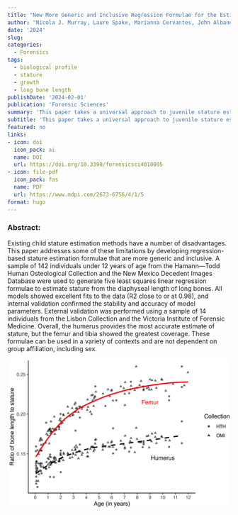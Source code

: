```yaml
---
title: "New More Generic and Inclusive Regression Formulae for the Estimation of Stature from Long Bone Lengths in Children"
author: "Nicola J. Murray, Laure Spake, Marianna Cervantes, John Albanese, Hugo F.V. Cardoso"
date: '2024'
slug: 
categories:
  - Forensics
tags:
  - biological profile
  - stature
  - growth
  - long bone length
publishDate: '2024-02-01'
publication: 'Forensic Sciences'
summary: 'This paper takes a universal approach to juvenile stature estimation by using a reference sample that combines two different populations'
subtitle: 'This paper takes a universal approach to juvenile stature estimation by using a reference sample that combines two different populations'
featured: no
links:
- icon: doi
  icon_pack: ai
  name: DOI
  url: https://doi.org/10.3390/forensicsci4010005
- icon: file-pdf
  icon_pack: fas
  name: PDF
  url: https://www.mdpi.com/2673-6756/4/1/5
format: hugo
---
```



### Abstract:

Existing child stature estimation methods have a number of disadvantages. This paper addresses some of these limitations by developing regression-based stature estimation formulae that are more generic and inclusive. A sample of 142 individuals under 12 years of age from the Hamann—Todd Human Osteological Collection and the New Mexico Decedent Images Database were used to generate five least squares linear regression formulae to estimate stature from the diaphyseal length of long bones. All models showed excellent fits to the data (R2 close to or at 0.98), and internal validation confirmed the stability and accuracy of model parameters. External validation was performed using a sample of 14 individuals from the Lisbon Collection and the Victoria Institute of Forensic Medicine. Overall, the humerus provides the most accurate estimate of stature, but the femur and tibia showed the greatest coverage. These formulae can be used in a variety of contexts and are not dependent on group affiliation, including sex.



![Plot showing age-related change in the ratios of humerus and femur length to stature](forensicsci-04-00005-g003.png)

